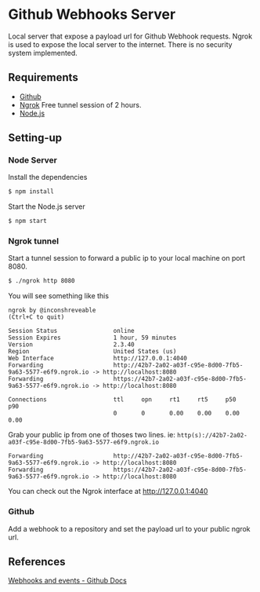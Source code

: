 # Github Webhooks Server

Local server that expose a payload url for Github Webhook requests.
Ngrok is used to expose the local server to the internet. There is
no security system implemented.

## Requirements

- [Github](https://github.com/)
- [Ngrok](https://ngrok.com/) Free tunnel session of 2 hours.
- [Node.js](https://nodejs.org/)

## Setting-up

### Node Server

Install the dependencies

```bash
$ npm install
```

Start the Node.js server

```bash
$ npm start
```

### Ngrok tunnel

Start a tunnel session to forward a public ip to your 
local machine on port 8080.

```bash
$ ./ngrok http 8080
```

You will see something like this

```
ngrok by @inconshreveable                                                                                          (Ctrl+C to quit)
                                                                                                                                   
Session Status                online                                                                                               
Session Expires               1 hour, 59 minutes                                                                                   
Version                       2.3.40                                                                                               
Region                        United States (us)                                                                                   
Web Interface                 http://127.0.0.1:4040                                                                                
Forwarding                    http://42b7-2a02-a03f-c95e-8d00-7fb5-9a63-5577-e6f9.ngrok.io -> http://localhost:8080                
Forwarding                    https://42b7-2a02-a03f-c95e-8d00-7fb5-9a63-5577-e6f9.ngrok.io -> http://localhost:8080               
                                                                                                                                   
Connections                   ttl     opn     rt1     rt5     p50     p90                                                          
                              0       0       0.00    0.00    0.00    0.00      
```

Grab your public ip from one of thoses two lines. ie: `http(s)://42b7-2a02-a03f-c95e-8d00-7fb5-9a63-5577-e6f9.ngrok.io`
```
Forwarding                    http://42b7-2a02-a03f-c95e-8d00-7fb5-9a63-5577-e6f9.ngrok.io -> http://localhost:8080                
Forwarding                    https://42b7-2a02-a03f-c95e-8d00-7fb5-9a63-5577-e6f9.ngrok.io -> http://localhost:8080   
```
You can check out the Ngrok interface at <http://127.0.0.1:4040>

### Github

Add a webhook to a repository and set the payload url to your public ngrok url.

## References

[Webhooks and events - Github Docs](https://docs.github.com/en/developers/webhooks-and-events)